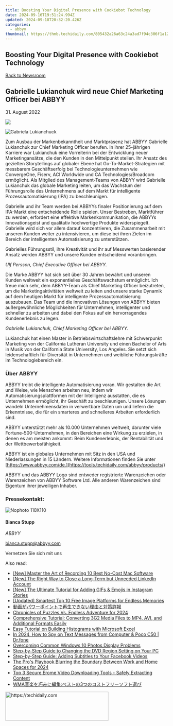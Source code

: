```yaml
---
title: Boosting Your Digital Presence with Cookiebot Technology
date: 2024-09-16T19:51:24.994Z
updated: 2024-09-18T20:32:20.426Z
categories:
  - abbyy
thumbnail: https://thmb.techidaily.com/805432a26a63c24a3ad7f94c306f1a1291a2364beb1c1710fc99d1f9d71ae26e.jpg
---
```


## Boosting Your Digital Presence with Cookiebot Technology

[Back to Newsroom](https://tools.techidaily.com/abbyy/products/)

## Gabrielle Lukianchuk wird neue Chief Marketing Officer bei ABBYY

31\. August 2022

![](https://content.abbyy.com/-/media/project/abbyy/abbyy/branchtemplates/shutterstock_1272462163_1296-x-729.jpg?h=729&iar=0&w=1296)

![Gabriela Lukianchuck](https://static1.abbyy.com/abbyycommedia/35915/gabriela-lukianchuck.jpg) 

Zum Ausbau der Markenbekanntheit und Marktpräsenz hat ABBYY Gabrielle Lukianchuk zur Chief Marketing Officer berufen. In ihrer 25-jährigen Karriere war Lukianchuk eine Vorreiterin bei der Entwicklung neuer Marketingansätze, die den Kunden in den Mittelpunkt stellen. Ihr Ansatz des gezielten Storytellings auf globaler Ebene hat Go-To-Market-Strategien mit messbarem Geschäftserfolg bei Technologieunternehmen wie ConvergeOne, Fiserv, ACI Worldwide und CA Technologies/Broadcom ermöglicht. Als Mitglied des Management-Teams von ABBYY wird Gabrielle Lukianchuk das globale Marketing leiten, um das Wachstum der Führungsrolle des Unternehmens auf dem Markt für intelligente Prozessautomatisierung (IPA) zu beschleunigen.

Gabrielle und ihr Team werden bei ABBYYs finaler Positionierung auf dem IPA-Markt eine entscheidende Rolle spielen. Unser Bestreben, Marktführer zu werden, erfordert eine effektive Markenkommunikation, die ABBYYs Innovationsgeist und qualitativ hochwertige Produkte widerspiegelt. Gabrielle wird sich vor allem darauf konzentrieren, die Zusammenarbeit mit unseren Kunden weiter zu intensivieren, um diese bei ihren Zielen im Bereich der intelligenten Automatisierung zu unterstützen.  
  
Gabrielles Führungsstil, ihre Kreativität und ihr auf Messwerten basierender Ansatz werden ABBYY und unsere Kunden entscheidend voranbringen.

_Ulf Persson, Chief Executive Officer bei ABBYY._

Die Marke ABBYY hat sich seit über 30 Jahren bewährt und unseren Kunden weltweit ein exponentielles Geschäftswachstum ermöglicht. Ich freue mich sehr, dem ABBYY-Team als Chief Marketing Officer beizutreten, um die Marketingaktivitäten weltweit zu leiten und unsere starke Dynamik auf dem heutigen Markt für intelligente Prozessautomatisierung auszubauen. Das Team und die innovativen Lösungen von ABBYY bieten außergewöhnliche Möglichkeiten für Unternehmen, intelligenter und schneller zu arbeiten und dabei den Fokus auf ein hervorragendes Kundenerlebnis zu legen.

_Gabrielle Lukianchuk, Chief Marketing Officer bei ABBYY._

Lukianchuk hat einen Master in Betriebswirtschaftslehre mit Schwerpunkt Marketing von der California Lutheran University und einen Bachelor of Arts in Musik von der California State University, Los Angeles. Sie setzt sich leidenschaftlich für Diversität in Unternehmen und weibliche Führungskräfte im Technologiebereich ein.

### Über ABBYY

ABBYY treibt die intelligente Automatisierung voran. Wir gestalten die Art und Weise, wie Menschen arbeiten neu, indem wir Automatisierungsplattformen mit der Intelligenz ausstatten, die es Unternehmen ermöglicht, ihr Geschäft zu beschleunigen. Unsere Lösungen wandeln Unternehmensdaten in verwertbare Daten um und liefern die Erkenntnisse, die für ein smarteres und schnelleres Arbeiten erforderlich sind.

ABBYY unterstützt mehr als 10.000 Unternehmen weltweit, darunter viele Fortune-500-Unternehmen, in den Bereichen eine Wirkung zu erzielen, in denen es am meisten ankommt: Beim Kundenerlebnis, der Rentabilität und der Wettbewerbsfähigkeit.

ABBYY ist ein globales Unternehmen mit Sitz in den USA und Niederlassungen in 15 Ländern. Weitere Informationen finden Sie unter [https://www.abbyy.com/de.](https://tools.techidaily.com/abbyy/products/)

ABBYY und das ABBYY Logo sind entweder registrierte Warenzeichen oder Warenzeichen von ABBYY Software Ltd. Alle anderen Warenzeichen sind Eigentum ihrer jeweiligen Inhaber. 

### Pressekontakt:

![Nophoto 110X110](https://static4.abbyy.com/abbyycommedia/34370/nophoto-110x110.png)

#### Bianca Stupp

_ABBYY_

[bianca.stupp@abbyy.com](https://tools.techidaily.com/abbyy/products/) 

Vernetzen Sie sich mit uns

<ins class="adsbygoogle"
     style="display:block"
     data-ad-format="autorelaxed"
     data-ad-client="ca-pub-7571918770474297"
     data-ad-slot="1223367746"></ins>

<ins class="adsbygoogle"
     style="display:block"
     data-ad-client="ca-pub-7571918770474297"
     data-ad-slot="8358498916"
     data-ad-format="auto"
     data-full-width-responsive="true"></ins>

<span class="atpl-alsoreadstyle">Also read:</span>
<div><ul>
<li><a href="https://remote-screen-capture.techidaily.com/new-master-the-art-of-recording-10-best-no-cost-mac-software/"><u>[New] Master the Art of Recording 10 Best No-Cost Mac Software</u></a></li>
<li><a href="https://some-approaches.techidaily.com/new-the-right-way-to-close-a-long-term-but-unneeded-linkedin-account/"><u>[New] The Right Way to Close a Long-Term but Unneeded LinkedIn Account</u></a></li>
<li><a href="https://instagram-video-files.techidaily.com/new-the-ultimate-tutorial-for-adding-gifs-and-emojis-in-instagram-stories/"><u>[New] The Ultimate Tutorial for Adding GIFs & Emojis in Instagram Stories</u></a></li>
<li><a href="https://extra-support.techidaily.com/updated-smartest-top-10-free-image-platforms-for-endless-memories/"><u>[Updated] Smartest Top 10 Free Image Platforms for Endless Memories</u></a></li>
<li><a href="https://solve-hot.techidaily.com/5yuv55s744gm44or44ov44o844od44kk44oz44oi44gn5yan55sf44gn44gn44gq44ge55cg55sx44go5aplusplus562w6kmz5acx/"><u>動画がパワーポイントで再生できない理由と対策詳報</u></a></li>
<li><a href="https://screen-video-capture.techidaily.com/chronicles-of-puzzles-vs-endless-adventure-for-2024/"><u>Chronicles of Puzzles Vs. Endless Adventure for 2024</u></a></li>
<li><a href="https://solve-hot.techidaily.com/comprehensive-tutorial-converting-3g2-media-files-to-mp4-avi-and-additional-formats-easily/"><u>Comprehensive Tutorial: Converting 3G2 Media Files to MP4, AVI, and Additional Formats Easily</u></a></li>
<li><a href="https://win-answers.techidaily.com/easy-tutorial-on-building-histograms-with-microsoft-excel/"><u>Easy Tutorial on Building Histograms with Microsoft Excel</u></a></li>
<li><a href="https://android-location-track.techidaily.com/in-2024-how-to-spy-on-text-messages-from-computer-and-poco-c50-drfone-by-drfone-virtual-android/"><u>In 2024, How to Spy on Text Messages from Computer & Poco C50 | Dr.fone</u></a></li>
<li><a href="https://extra-lessons.techidaily.com/overcoming-common-windows-10-photos-display-problems/"><u>Overcoming Common Windows 10 Photos Display Problems</u></a></li>
<li><a href="https://solve-hot.techidaily.com/step-by-step-guide-to-changing-the-dvd-region-setting-on-your-pc/"><u>Step-by-Step Guide to Changing the DVD Region Setting on Your PC</u></a></li>
<li><a href="https://solve-hot.techidaily.com/step-by-step-guide-adding-subtitles-to-your-facebook-videos/"><u>Step-by-Step Guide: Adding Subtitles to Your Facebook Videos</u></a></li>
<li><a href="https://desktop-recording.techidaily.com/the-pros-playbook-blurring-the-boundary-between-work-and-home-spaces-for-2024/"><u>The Pro's Playbook Blurring the Boundary Between Work and Home Spaces for 2024</u></a></li>
<li><a href="https://solve-hot.techidaily.com/top-3-secure-erome-video-downloading-tools-safely-extracting-content/"><u>Top 3 Secure Erome Video Downloading Tools - Safely Extracting Content</u></a></li>
<li><a href="https://solve-hot.techidaily.com/wma3/"><u>WMA音楽を巧みに編集:ベストの3つのコストフリーソフト選び</u></a></li>
</ul></div>

<!-- affiliate ads begin -->
<a href="https://bluettius.sjv.io/c/5597632/2139109/17108" target="_top" id="2139109">
  <img src="//a.impactradius-go.com/display-ad/17108-2139109" border="0" alt="https://techidaily.com" width="320" height="90"/>
</a>
<img height="0" width="0" src="https://bluettius.sjv.io/i/5597632/2139109/17108" style="position:absolute;visibility:hidden;" border="0" />
<!-- affiliate ads end -->

